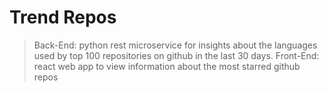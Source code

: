 # Trend Repos
> Back-End: python rest microservice for insights about the languages used by top 100 repositories on github in the last 30 days.
> Front-End: react web app to view information about the most starred github repos
